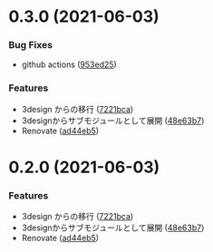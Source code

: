 # 0.3.0 (2021-06-03)


### Bug Fixes

* github actions ([953ed25](https://github.com/3-shake/3design/commit/953ed25504673615a23fd372c439a0a88db073f0))


### Features

* 3design からの移行 ([7221bca](https://github.com/3-shake/3design/commit/7221bcaa71db363ef439137ccfae13a81f734015))
* 3designからサブモジュールとして展開 ([48e63b7](https://github.com/3-shake/3design/commit/48e63b75b403ca8aa081b29a92f394d8032e0ca0))
* Renovate ([ad44eb5](https://github.com/3-shake/3design/commit/ad44eb53697df7061f0cbe004f59c47895e04d08))



# 0.2.0 (2021-06-03)


### Features

* 3design からの移行 ([7221bca](https://github.com/3-shake/3design/commit/7221bcaa71db363ef439137ccfae13a81f734015))
* 3designからサブモジュールとして展開 ([48e63b7](https://github.com/3-shake/3design/commit/48e63b75b403ca8aa081b29a92f394d8032e0ca0))
* Renovate ([ad44eb5](https://github.com/3-shake/3design/commit/ad44eb53697df7061f0cbe004f59c47895e04d08))



